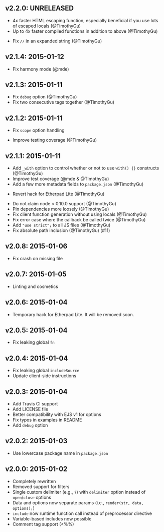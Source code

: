 ## v2.2.0: UNRELEASED

+ 4x faster HTML escaping function, especially beneficial if you use lots
  of escaped locals (@TimothyGu)
+ Up to 4x faster compiled functions in addition to above (@TimothyGu)
* Fix `//` in an expanded string (@TimothyGu)

## v2.1.4: 2015-01-12

* Fix harmony mode (@mde)

## v2.1.3: 2015-01-11

* Fix `debug` option (@TimothyGu)
* Fix two consecutive tags together (@TimothyGu)

## v2.1.2: 2015-01-11

* Fix `scope` option handling
+ Improve testing coverage (@TimothyGu)

## v2.1.1: 2015-01-11

+ Add `_with` option to control whether or not to use `with() {}` constructs
  (@TimothyGu)
+ Improve test coverage (@mde & @TimothyGu)
+ Add a few more metadata fields to `package.json` (@TimothyGu)
- Revert hack for Etherpad Lite (@TimothyGu)
* Do not claim node < 0.10.0 support (@TimothyGu)
* Pin dependencies more loosely (@TimothyGu)
* Fix client function generation without using locals (@TimothyGu)
* Fix error case where the callback be called twice (@TimothyGu)
* Add `"use strict";` to all JS files (@TimothyGu)
* Fix absolute path inclusion (@TimothyGu) (#11)

## v2.0.8: 2015-01-06

+ Fix crash on missing file

## v2.0.7: 2015-01-05

+ Linting and cosmetics

## v2.0.6: 2015-01-04

+ Temporary hack for Etherpad Lite. It will be removed soon.

## v2.0.5: 2015-01-04

+ Fix leaking global `fn`

## v2.0.4: 2015-01-04

+ Fix leaking global `includeSource`
+ Update client-side instructions

## v2.0.3: 2015-01-04

+ Add Travis CI support
+ Add LICENSE file
+ Better compatibility with EJS v1 for options
+ Fix typos in examples in README
+ Add `debug` option

## v2.0.2: 2015-01-03

+ Use lowercase package name in `package.json`

## v2.0.0: 2015-01-02

+ Completely rewritten
+ Removed support for filters
+ Single custom delimiter (e.g., `?`) with `delimiter` option instead of
  `open`/`close` options
+ Data and options now separate params (i.e., `render(str, data, options);`)
+ `include` now runtime function call instead of preprocessor directive
+ Variable-based includes now possible
+ Comment tag support (<%%)
